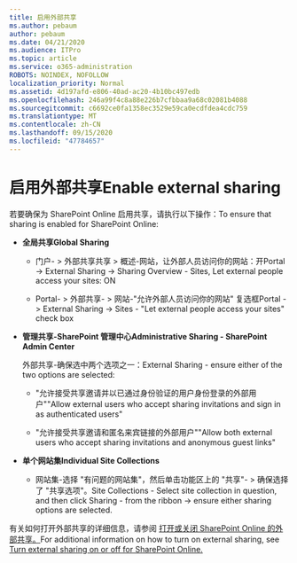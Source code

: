 ```yaml
---
title: 启用外部共享
ms.author: pebaum
author: pebaum
ms.date: 04/21/2020
ms.audience: ITPro
ms.topic: article
ms.service: o365-administration
ROBOTS: NOINDEX, NOFOLLOW
localization_priority: Normal
ms.assetid: 4d197afd-e806-40ad-ac20-4b10bc497edb
ms.openlocfilehash: 246a99f4c8a88e226b7cfbbaa9a68c02081b4088
ms.sourcegitcommit: c6692ce0fa1358ec3529e59ca0ecdfdea4cdc759
ms.translationtype: MT
ms.contentlocale: zh-CN
ms.lasthandoff: 09/15/2020
ms.locfileid: "47784657"
---
```

# <a name="enable-external-sharing"></a><span data-ttu-id="2fd3a-102">启用外部共享</span><span class="sxs-lookup"><span data-stu-id="2fd3a-102">Enable external sharing</span></span>

 <span data-ttu-id="2fd3a-103">若要确保为 SharePoint Online 启用共享，请执行以下操作：</span><span class="sxs-lookup"><span data-stu-id="2fd3a-103">To ensure that sharing is enabled for SharePoint Online:</span></span>
  
- <span data-ttu-id="2fd3a-104">**全局共享**</span><span class="sxs-lookup"><span data-stu-id="2fd3a-104">**Global Sharing**</span></span>
    
  - <span data-ttu-id="2fd3a-105">门户- \> 外部共享共享 \> 概述-网站，让外部人员访问你的网站：开</span><span class="sxs-lookup"><span data-stu-id="2fd3a-105">Portal -\> External Sharing -\> Sharing Overview - Sites, Let external people access your sites: ON</span></span>
    
  - <span data-ttu-id="2fd3a-106">Portal- \> 外部共享- \> 网站-"允许外部人员访问你的网站" 复选框</span><span class="sxs-lookup"><span data-stu-id="2fd3a-106">Portal -\> External Sharing -\> Sites - "Let external people access your sites" check box</span></span>
    
- <span data-ttu-id="2fd3a-107">**管理共享-SharePoint 管理中心**</span><span class="sxs-lookup"><span data-stu-id="2fd3a-107">**Administrative Sharing - SharePoint Admin Center**</span></span>
    
    <span data-ttu-id="2fd3a-108">外部共享-确保选中两个选项之一：</span><span class="sxs-lookup"><span data-stu-id="2fd3a-108">External Sharing - ensure either of the two options are selected:</span></span>
    
  - <span data-ttu-id="2fd3a-109">"允许接受共享邀请并以已通过身份验证的用户身份登录的外部用户"</span><span class="sxs-lookup"><span data-stu-id="2fd3a-109">"Allow external users who accept sharing invitations and sign in as authenticated users"</span></span>
    
  - <span data-ttu-id="2fd3a-110">"允许接受共享邀请和匿名来宾链接的外部用户"</span><span class="sxs-lookup"><span data-stu-id="2fd3a-110">"Allow both external users who accept sharing invitations and anonymous guest links"</span></span>
    
- <span data-ttu-id="2fd3a-111">**单个网站集**</span><span class="sxs-lookup"><span data-stu-id="2fd3a-111">**Individual Site Collections**</span></span>
    
  - <span data-ttu-id="2fd3a-112">网站集-选择 "有问题的网站集"，然后单击功能区上的 "共享"- \> 确保选择了 "共享选项"。</span><span class="sxs-lookup"><span data-stu-id="2fd3a-112">Site Collections - Select site collection in question, and then click Sharing - from the ribbon -\> ensure either sharing options are selected.</span></span>
    
<span data-ttu-id="2fd3a-113">有关如何打开外部共享的详细信息，请参阅 [打开或关闭 SharePoint Online 的外部共享。](https://go.microsoft.com/fwlink/?linkid=2047681&amp;clcid=0x409)</span><span class="sxs-lookup"><span data-stu-id="2fd3a-113">For additional information on how to turn on external sharing, see [Turn external sharing on or off for SharePoint Online.](https://go.microsoft.com/fwlink/?linkid=2047681&amp;clcid=0x409)</span></span>
  

